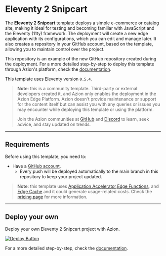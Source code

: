 # Eleventy 2 Snipcart

The **Eleventy 2 Snipcart** template deploys a simple e-commerce or catalog site, making it ideal for testing and becoming familiar with JavaScript and the Eleventy (11ty) framework. The deployment will create a new edge application with its configurations, which you can edit and manage later. It also creates a repository in your GitHub account, based on the template, allowing you to maintain control over the project.

This repository is an example of the new GitHub repository created during the deployment. For a more detailed step-by-step to deploy this template through Azion's platform, check the [documentation](https://www.azion.com/en/documentation/products/guides/eleventy-ecommerce-collection/).

This template uses Eleventy version `0.5.4`.

> **Note**: this is a community template. Third-party or external developers created it, and Azion only enables the deployment in the Azion Edge Platform. Azion doesn't provide maintenance or support for the content itself but can assist you with any queries or issues you may encounter while deploying this template or using the platform.
>
> Join the Azion communities at [GitHub](https://github.com/aziontech) and [Discord](https://discord.com/channels/1112754829878624390/1113104727979348008) to learn, seek advice, and stay updated on trends.

---

## Requirements

Before using this template, you need to:

- Have a [GitHub account](https://github.com/signup).
  - Every push will be deployed automatically to the main branch in this repository to keep your project updated.

> **Note**: this template uses [Application Accelerator](https://www.azion.com/en/documentation/products/build/edge-application/application-accelerator/),[Edge Functions](https://www.azion.com/en/documentation/products/build/edge-application/edge-functions/), and [Edge Cache](https://www.azion.com/en/documentation/products/build/edge-application/edge-cache/) and it could generate usage-related costs. Check the [pricing page](https://www.azion.com/en/pricing/) for more information.

---

## Deploy your own

Deploy your own Eleventy 2 Snipcart project with Azion.

[![Deploy Button](/static/button.png)](https://console.azion.com/create/azion-community/eleventy-to-snipcart "Deploy with Azion")

For a more detailed step-by-step, check the [documentation](https://www.azion.com/en/documentation/products/guides/eleventy-ecommerce-collection/).